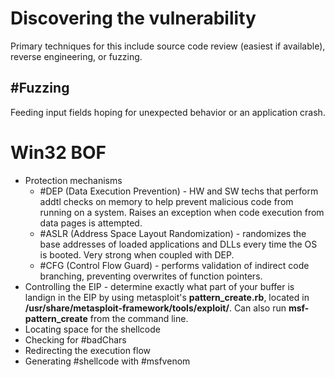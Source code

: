 # Discovering the vulnerability
Primary techniques for this include source code review (easiest if available), reverse engineering, or fuzzing.
## #Fuzzing 
Feeding input fields hoping for unexpected behavior or an application crash.

# Win32 BOF
- Protection mechanisms
	- #DEP (Data Execution Prevention) - HW and SW techs that perform addtl checks on memory to help prevent malicious code from running on a system.  Raises an exception when code execution from data pages is attempted.
	- #ASLR (Address Space Layout Randomization) - randomizes the base addresses of loaded applications and DLLs every time the OS is booted. Very strong when coupled with DEP.
	- #CFG (Control Flow Guard) - performs validation of indirect code branching, preventing overwrites of function pointers.
- Controlling the EIP - determine exactly what part of your buffer is landign in the EIP by using metasploit's **pattern_create.rb**, located in **/usr/share/metasploit-framework/tools/exploit/**. Can also run **msf-pattern_create** from the command line.
- Locating space for the shellcode 
- Checking for #badChars
- Redirecting the execution flow
- Generating #shellcode with #msfvenom